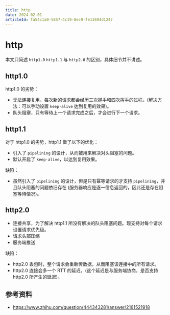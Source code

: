```yaml
---
title: http
date: 2024-02-01
articleId: fa54c1a0-5857-4c19-8ec9-fe13694d1247
---
```


# http

本文只简述 `http1.0` `http1.1` 与 `http2.0` 的区别，具体细节并不讲述。

## http1.0

http1.0 的劣势：

- 无法连接复用，每次新的请求都会经历三次握手和四次挥手的过程。(解决方法：可以手动设置 `keep-alive` 达到复用的效果)。
- 队头阻塞，只有等待上一个请求完成之后，才会进行下一个请求。

## http1.1

对于 http1.0 的劣势，http1.1 做了以下的优化：

- 引入了 `pipelining` 的设计，从而被用来解决对头阻塞的问题。
- 默认开启了 `keep-alive`，以达到复用效果。

缺陷：

- 虽然引入了 `pipelining` 的设计，但是只有幂等请求的才支持 `pipelining`，并且队头阻塞的问题依旧存在 (服务器响应是逐一信息返回的，因此还是存在阻塞等待情况)。

## http2.0

- 连接共享，为了解决 http1.1 所没有解决的队头阻塞问题。现支持对每个请求设置请求优先级。
- 请求头部压缩
- 服务端推送

缺陷：

- http2.0 丢包时，整个请求会重新传数据，从而阻塞该连接中的所有请求。
- http2.0 连接会多一个 RTT 的延迟，(这个延迟是与服务端协商，是否支持 http2.0 所产生的延迟)。

## 参考资料

- <https://www.zhihu.com/question/444343281/answer/2161521918>
